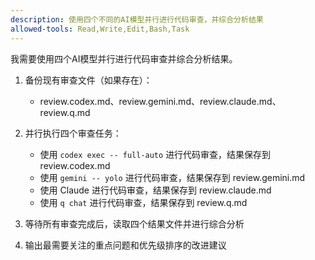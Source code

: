 ```yaml
---
description: 使用四个不同的AI模型并行进行代码审查，并综合分析结果
allowed-tools: Read,Write,Edit,Bash,Task
---
```


我需要使用四个AI模型并行进行代码审查并综合分析结果。

1. 备份现有审查文件（如果存在）：
   - review.codex.md、review.gemini.md、review.claude.md、review.q.md

2. 并行执行四个审查任务：
   - 使用 `codex exec -- full-auto` 进行代码审查，结果保存到 review.codex.md
   - 使用 `gemini -- yolo` 进行代码审查，结果保存到 review.gemini.md  
   - 使用 Claude 进行代码审查，结果保存到 review.claude.md
   - 使用 `q chat` 进行代码审查，结果保存到 review.q.md

3. 等待所有审查完成后，读取四个结果文件并进行综合分析

4. 输出最需要关注的重点问题和优先级排序的改进建议
